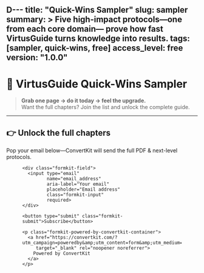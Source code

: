 D---
title: "Quick-Wins Sampler"
slug: sampler
summary: >
  Five high-impact protocols—one from each core domain—
  prove how fast VirtusGuide turns knowledge into results.
tags: [sampler, quick-wins, free]
access_level: free
version: "1.0.0"
---

# 🎁 VirtusGuide Quick-Wins Sampler

> **Grab one page → do it today → feel the upgrade.**  
> Want the full chapters? Join the list and unlock the complete guide.

---

## 👉 Unlock the full chapters

Pop your email below—ConvertKit will send the full PDF & next-level protocols.

<div style="max-width:420px;margin:auto">
  <script src="https://f.convertkit.com/ckjs/ck.5.js"></script>

  <form action="https://app.convertkit.com/forms/8192920/subscriptions"
        class="seva-form formkit-form"
        method="post"
        data-sv-form="8192920"
        data-uid="4e0e09dbdb"
        data-format="inline"
        data-version="5">

    <div class="formkit-field">
      <input type="email"
             name="email_address"
             aria-label="Your email"
             placeholder="Email address"
             class="formkit-input"
             required>
    </div>

    <button type="submit" class="formkit-submit">Subscribe</button>

    <p class="formkit-powered-by-convertkit-container">
      <a href="https://convertkit.com/?utm_campaign=poweredby&amp;utm_content=form&amp;utm_medium=referral&amp;utm_source=dynamic"
         target="_blank" rel="noopener noreferrer">
        Powered by ConvertKit
      </a>
    </p>
  </form>
</div>
